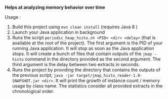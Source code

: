 **Helps at analyzing memory behavior over time**

Usage :

1. Build this project using `mvn clean install` (requires Java 8 )
2. Launch your Java application in background
3. Runs the script `periodic_heap_histo.sh <PID> <dir> <delay>` (that is available at the root of the project). The first argument is the PID of your running Java application. It will stop as soon as the Java application stops. It will create a bunch of files that contain outputs of the `jmap -histo` command in the directory provided as the second argument. The third argument is the delay between two extracts in seconds.
4. Runs the project by providing the directory that contains the outputs of the previous script; `java -jar target/jmap_histo_reader-1.0-SNAPSHOT.jar <dir>`. It will print the growth of instance count / memory usage by class name. The statistics consider all provided extracts in the chronological order.
